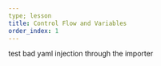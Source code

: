 ```yaml
---
type; lesson
title: Control Flow and Variables
order_index: 1
---
```


test bad yaml injection through the importer

